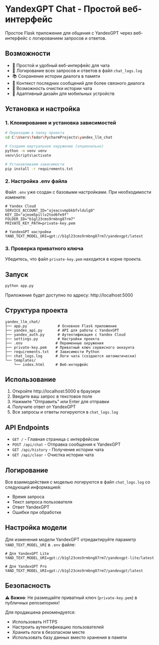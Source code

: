 # YandexGPT Chat - Простой веб-интерфейс

Простое Flask приложение для общения с YandexGPT через веб-интерфейс с логированием запросов и ответов.

## Возможности

- 💬 Простой и удобный веб-интерфейс для чата
- 📝 Логирование всех запросов и ответов в файл `chat_logs.log`
- 📚 Сохранение истории диалога в памяти
- 🔄 Контекст последних сообщений для более связного диалога
- 🧹 Возможность очистки истории чата
- 📱 Адаптивный дизайн для мобильных устройств

## Установка и настройка

### 1. Клонирование и установка зависимостей

```bash
# Переходим в папку проекта
cd C:\Users\fedor\PycharmProjects\yandex_llm_chat

# Создаем виртуальное окружение (опционально)
python -m venv venv
venv\Scripts\activate

# Устанавливаем зависимости
pip install -r requirements.txt
```

### 2. Настройка .env файла

Файл `.env` уже создан с базовыми настройками. При необходимости измените:

```env
# Yandex Cloud
SERVICE_ACCOUNT_ID="ajeacsvmpbkbfvldulg0"
KEY_ID="ajeom5pillv2tod6fe9f"
FOLDER_ID="b1gl23cms9rmbng87rm7"
PRIVATE_KEY_PATH=private-key.pem

# YandexGPT настройки
YAND_TEXT_MODEL_URI=gpt://b1gl23cms9rmbng87rm7/yandexgpt/latest
```

### 3. Проверка приватного ключа

Убедитесь, что файл `private-key.pem` находится в корне проекта.

## Запуск

```bash
python app.py
```

Приложение будет доступно по адресу: http://localhost:5000

## Структура проекта

```
yandex_llm_chat/
├── app.py              # Основное Flask приложение
├── yandex_api.py       # API для работы с YandexGPT
├── yandex_auth.py      # Аутентификация с Yandex Cloud
├── settings.py         # Настройки проекта
├── .env               # Переменные окружения
├── private-key.pem    # Приватный ключ сервисного аккаунта
├── requirements.txt   # Зависимости Python
├── chat_logs.log      # Логи чата (создается автоматически)
└── templates/
    └── index.html     # Веб-интерфейс
```

## Использование

1. Откройте http://localhost:5000 в браузере
2. Введите ваш запрос в текстовое поле
3. Нажмите "Отправить" или Enter для отправки
4. Получите ответ от YandexGPT
5. Все запросы и ответы логируются в `chat_logs.log`

## API Endpoints

- `GET /` - Главная страница с интерфейсом
- `POST /api/chat` - Отправка сообщения к YandexGPT
- `GET /api/history` - Получение истории чата
- `GET /api/clear` - Очистка истории чата

## Логирование

Все взаимодействия с моделью логируются в файл `chat_logs.log` со следующей информацией:
- Время запроса
- Текст запроса пользователя
- Ответ YandexGPT
- Ошибки при обработке

## Настройка модели

Для изменения модели YandexGPT отредактируйте параметр `YAND_TEXT_MODEL_URI` в `.env` файле:

```env
# Для YandexGPT Lite
YAND_TEXT_MODEL_URI=gpt://b1gl23cms9rmbng87rm7/yandexgpt-lite/latest

# Для YandexGPT Pro
YAND_TEXT_MODEL_URI=gpt://b1gl23cms9rmbng87rm7/yandexgpt/latest
```

## Безопасность

⚠️ **Важно**: Не размещайте приватный ключ (`private-key.pem`) в публичных репозиториях!

Для продакшена рекомендуется:
- Использовать HTTPS
- Настроить аутентификацию пользователей  
- Хранить логи в безопасном месте
- Использовать базу данных вместо хранения в памяти
